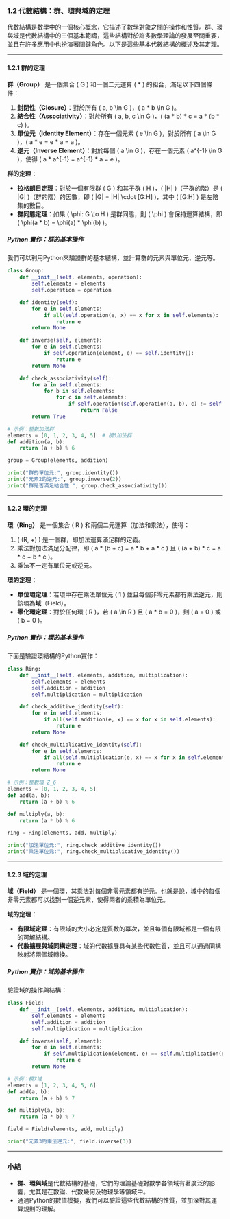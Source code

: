 ### 1.2 代數結構：群、環與域的定理

代數結構是數學中的一個核心概念，它描述了數學對象之間的操作和性質。群、環與域是代數結構中的三個基本範疇，這些結構對於許多數學理論的發展至關重要，並且在許多應用中也扮演著關鍵角色。以下是這些基本代數結構的概述及其定理。

---

#### 1.2.1 群的定理

**群（Group）** 是一個集合 \( G \) 和一個二元運算 \( * \) 的組合，滿足以下四個條件：

1. **封閉性（Closure）**：對於所有 \( a, b \in G \)，\( a * b \in G \)。
2. **結合性（Associativity）**：對於所有 \( a, b, c \in G \)，\( (a * b) * c = a * (b * c) \)。
3. **單位元（Identity Element）**：存在一個元素 \( e \in G \)，對於所有 \( a \in G \)，\( a * e = e * a = a \)。
4. **逆元（Inverse Element）**：對於每個 \( a \in G \)，存在一個元素 \( a^{-1} \in G \)，使得 \( a * a^{-1} = a^{-1} * a = e \)。

**群的定理**：
- **拉格朗日定理**：對於一個有限群 \( G \) 和其子群 \( H \)，\( |H| \)（子群的階）是 \( |G| \)（群的階）的因數，即 \( |G| = |H| \cdot [G:H] \)，其中 \( [G:H] \) 是左陪集的數目。
- **群同態定理**：如果 \( \phi: G \to H \) 是群同態，則 \( \phi \) 會保持運算結構，即 \( \phi(a * b) = \phi(a) * \phi(b) \)。
  
##### Python 實作：群的基本操作

我們可以利用Python來驗證群的基本結構，並計算群的元素與單位元、逆元等。

```python
class Group:
    def __init__(self, elements, operation):
        self.elements = elements
        self.operation = operation

    def identity(self):
        for e in self.elements:
            if all(self.operation(e, x) == x for x in self.elements):
                return e
        return None

    def inverse(self, element):
        for e in self.elements:
            if self.operation(element, e) == self.identity():
                return e
        return None

    def check_associativity(self):
        for a in self.elements:
            for b in self.elements:
                for c in self.elements:
                    if self.operation(self.operation(a, b), c) != self.operation(a, self.operation(b, c)):
                        return False
        return True

# 示例：整數加法群
elements = [0, 1, 2, 3, 4, 5]  # 模6加法群
def addition(a, b):
    return (a + b) % 6

group = Group(elements, addition)

print("群的單位元:", group.identity())
print("元素2的逆元:", group.inverse(2))
print("群是否滿足結合性:", group.check_associativity())
```

---

#### 1.2.2 環的定理

**環（Ring）** 是一個集合 \( R \) 和兩個二元運算（加法和乘法），使得：

1. \( (R, +) \) 是一個群，即加法運算滿足群的定義。
2. 乘法對加法滿足分配律，即 \( a * (b + c) = a * b + a * c \) 且 \( (a + b) * c = a * c + b * c \)。
3. 乘法不一定有單位元或逆元。

**環的定理**：
- **單位環定理**：若環中存在乘法單位元 \( 1 \) 並且每個非零元素都有乘法逆元，則該環為**域**（Field）。
- **零化環定理**：對於任何環 \( R \)，若 \( a \in R \) 且 \( a * b = 0 \)，則 \( a = 0 \) 或 \( b = 0 \)。

##### Python 實作：環的基本操作

下面是驗證環結構的Python實作：

```python
class Ring:
    def __init__(self, elements, addition, multiplication):
        self.elements = elements
        self.addition = addition
        self.multiplication = multiplication

    def check_additive_identity(self):
        for e in self.elements:
            if all(self.addition(e, x) == x for x in self.elements):
                return e
        return None

    def check_multiplicative_identity(self):
        for e in self.elements:
            if all(self.multiplication(e, x) == x for x in self.elements):
                return e
        return None

# 示例：整數環 Z_6
elements = [0, 1, 2, 3, 4, 5]
def add(a, b):
    return (a + b) % 6

def multiply(a, b):
    return (a * b) % 6

ring = Ring(elements, add, multiply)

print("加法單位元:", ring.check_additive_identity())
print("乘法單位元:", ring.check_multiplicative_identity())
```

---

#### 1.2.3 域的定理

**域（Field）** 是一個環，其乘法對每個非零元素都有逆元。也就是說，域中的每個非零元素都可以找到一個逆元素，使得兩者的乘積為單位元。

**域的定理**：
- **有限域定理**：有限域的大小必定是質數的冪次，並且每個有限域都是一個有限的可解結構。
- **代數擴展與域同構定理**：域的代數擴展具有某些代數性質，並且可以通過同構映射將兩個域轉換。

##### Python 實作：域的基本操作

驗證域的操作與結構：

```python
class Field:
    def __init__(self, elements, addition, multiplication):
        self.elements = elements
        self.addition = addition
        self.multiplication = multiplication

    def inverse(self, element):
        for e in self.elements:
            if self.multiplication(element, e) == self.multiplication(e, element) == self.multiplication(1, 1):
                return e
        return None

# 示例：模7域
elements = [1, 2, 3, 4, 5, 6]
def add(a, b):
    return (a + b) % 7

def multiply(a, b):
    return (a * b) % 7

field = Field(elements, add, multiply)

print("元素3的乘法逆元:", field.inverse(3))
```

---

### 小結

- **群、環與域**是代數結構的基礎，它們的理論基礎對數學各領域有著廣泛的影響，尤其是在數論、代數幾何及物理學等領域中。
- 通過Python的數值模擬，我們可以驗證這些代數結構的性質，並加深對其運算規則的理解。
